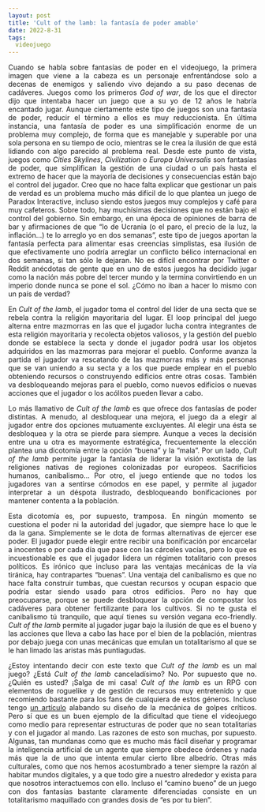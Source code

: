 ```yaml
---
layout: post
title: 'Cult of the lamb: la fantasía de poder amable'
date: 2022-8-31
tags:
  videojuego
---
```

<p style='text-align: justify;'>Cuando se habla sobre fantasías de poder en el videojuego, la primera imagen que viene a la cabeza es un personaje enfrentándose solo a decenas de enemigos y saliendo vivo dejando a su paso decenas de cadáveres. Juegos como los primeros <i>God of war</i>, de los que el director dijo que intentaba hacer un juego que a su yo de 12 años le habría encantado jugar. Aunque ciertamente este tipo de juegos son una fantasía de poder, reducir el término a ellos es muy reduccionista. En última instancia, una fantasía de poder es una simplificación enorme de un problema muy complejo, de forma que es manejable y superable por una sola persona en su tiempo de ocio, mientras se le crea la ilusión de que está lidiando con algo parecido al problema real. Desde este punto de vista, juegos como <i>Cities Skylines</i>, <i>Civilization</i> o <i>Europa Universalis</i> son fantasías de poder, que simplifican la gestión de una ciudad o un país hasta el extremo de hacer que la mayoría de decisiones y consecuencias están bajo el control del jugador. Creo que no hace falta explicar que gestionar un país de verdad es un problema mucho más difícil de lo que plantea un juego de Paradox Interactive, incluso siendo estos juegos muy complejos y café para muy cafeteros. Sobre todo, hay muchísimas decisiones que no están bajo el control del gobierno. Sin embargo, en una época de opiniones de barra de bar y afirmaciones de que “lo de Ucrania (o el paro, el precio de la luz, la inflación…) te lo arreglo yo en dos semanas”, este tipo de juegos aportan la fantasía perfecta para alimentar esas creencias simplistas, esa ilusión de que efectivamente uno podría arreglar un conflicto bélico internacional en dos semanas, si tan sólo le dejaran. No es difícil encontrar por Twitter o Reddit anécdotas de gente que en uno de estos juegos ha decidido jugar como la nación más pobre del tercer mundo y la termina convirtiendo en un imperio donde nunca se pone el sol. ¿Cómo no iban a hacer lo mismo con un país de verdad?</p>

<p style='text-align: justify;'>En <i>Cult of the lamb</i>, el jugador toma el control del líder de una secta que se rebela contra la religión mayoritaria del lugar. El loop principal del juego alterna entre mazmorras en las que el jugador lucha contra integrantes de esta religión mayoritaria y recolecta objetos valiosos, y la gestión del pueblo donde se establece la secta y donde el jugador podrá usar los objetos adquiridos en las mazmorras para mejorar el pueblo. Conforme avanza la partida el jugador va rescatando de las mazmorras más y más personas que se van uniendo a su secta y a los que puede emplear en el pueblo obteniendo recursos o construyendo edificios entre otras cosas. También va desbloqueando mejoras para el pueblo, como nuevos edificios o nuevas acciones que el jugador o los acólitos pueden llevar a cabo.</p>

<p style='text-align: justify;'>Lo más llamativo de <i>Cult of the lamb</i> es que ofrece dos fantasías de poder distintas. A menudo, al desbloquear una mejora, el juego da a elegir al jugador entre dos opciones mutuamente excluyentes. Al elegir una ésta se desbloquea y la otra se pierde para siempre. Aunque a veces la decisión entre una u otra es mayormente estratégica, frecuentemente la elección plantea una dicotomía entre la opción “buena” y la “mala”. Por un lado, <i>Cult of the lamb</i> permite jugar la fantasía de liderar la visión exotista de las religiones nativas de regiones colonizadas por europeos. Sacrificios humanos, canibalismo… Por otro, el juego entiende que no todos los jugadores van a sentirse cómodos en ese papel, y permite al jugador interpretar a un déspota ilustrado, desbloqueando bonificaciones por mantener contenta a la población.</p>

<p style='text-align: justify;'>Esta dicotomía es, por supuesto, tramposa. En ningún momento se cuestiona el poder ni la autoridad del jugador, que siempre hace lo que le da la gana. Simplemente se le dota de formas alternativas de ejercer ese poder. El jugador puede elegir entre recibir una bonificación por encarcelar a inocentes o por cada día que pase con las cárceles vacías, pero lo que es incuestionable es que el jugador lidera un régimen totalitario con presos políticos. Es irónico que incluso para las ventajas mecánicas de la vía tiránica, hay contrapartes “buenas”. Una ventaja del canibalismo es que no hace falta construir tumbas, que cuestan recursos y ocupan espacio que podría estar siendo usado para otros edificios. Pero no hay que preocuparse, porque se puede desbloquear la opción de compostar los cadáveres para obtener fertilizante para los cultivos. Si no te gusta el canibalismo tú tranquilo, que aquí tienes su versión vegana eco-friendly. <i>Cult of the lamb</i> permite al jugador jugar bajo la ilusión de que es el bueno y las acciones que lleva a cabo las hace por el bien de la población, mientras por debajo juega con unas mecánicas que emulan un totalitarismo al que se le han limado las aristas más puntiagudas.</p>

<p style='text-align: justify;'>¿Estoy intentando decir con este texto que <i>Cult of the lamb</i> es un mal juego? ¿Está <i>Cult of the lamb</i> canceladísimo? No. Por supuesto que no. ¿Quién es usted? ¡Salga de mi casa! <i>Cult of the lamb</i> es un RPG con elementos de roguelike y de gestión de recursos muy entretenido y que recomiendo bastante para los fans de cualquiera de estos géneros. Incluso tengo <a href="https://asielorz.github.io/golpes-criticos-cult-of-the-lamb">un artículo</a> alabando su diseño de la mecánica de golpes críticos. Pero sí que es un buen ejemplo de la dificultad que tiene el videojuego como medio para representar estructuras de poder que no sean totalitarias y con el jugador al mando. Las razones de esto son muchas, por supuesto. Algunas, tan mundanas como que es mucho más fácil diseñar y programar la inteligencia artificial de un agente que siempre obedece órdenes y nada más que la de uno que intenta emular cierto libre albedrío. Otras más culturales, como que nos hemos acostumbrado a tener siempre la razón al habitar mundos digitales, y a que todo gire a nuestro alrededor y exista para que nosotros interactuemos con ello. Incluso el “camino bueno” de un juego con dos fantasías bastante claramente diferenciadas consiste en un totalitarismo maquillado con grandes dosis de “es por tu bien”.</p>
